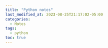 ```yaml
---
title: "Python notes"
last_modified_at: 2023-08-25T21:17:02-05:00
categories:
  - Notes
tags:
  - python
toc: true
---
```

